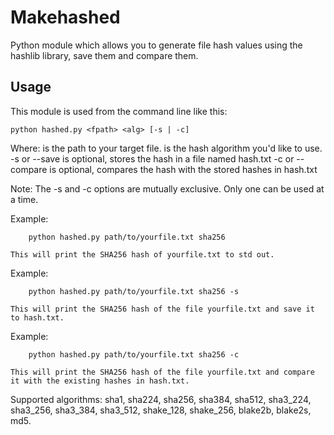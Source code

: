 # Makehashed

Python module which allows you to generate file hash values using the hashlib library, save them and compare them.

## Usage

This module is used from the command line like this:

	python hashed.py <fpath> <alg> [-s | -c]

Where:
	<fpath> is the path to your target file.
	<alg> is the hash algorithm you'd like to use. 
	-s or --save is optional, stores the hash in a file named hash.txt
	-c or --compare is optional, compares the hash with the stored hashes in hash.txt

Note: The -s and -c options are mutually exclusive. Only one can be used at a time.

Example:
	
		python hashed.py path/to/yourfile.txt sha256
		
	This will print the SHA256 hash of yourfile.txt to std out.

Example:
	
		python hashed.py path/to/yourfile.txt sha256 -s

	This will print the SHA256 hash of the file yourfile.txt and save it to hash.txt.

Example:
	
		python hashed.py path/to/yourfile.txt sha256 -c

	This will print the SHA256 hash of the file yourfile.txt and compare it with the existing hashes in hash.txt.
	
Supported algorithms:
	sha1, sha224, sha256, sha384, sha512, sha3_224, sha3_256, sha3_384, sha3_512, shake_128, shake_256, blake2b, blake2s, md5.

